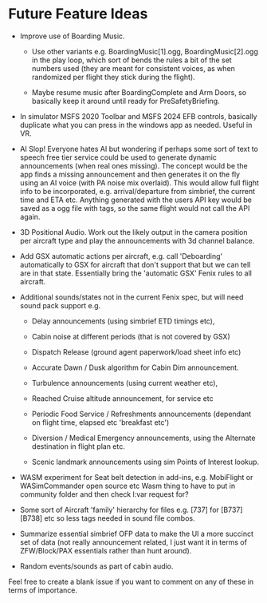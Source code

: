 # Future Feature Ideas

- Improve use of Boarding Music.

    - Use other variants e.g. BoardingMusic[1].ogg, BoardingMusic[2].ogg in the play loop, which sort of bends the rules a bit of the set numbers used (they are meant for consistent voices, as when randomized per flight they stick during the flight).

    - Maybe resume music after BoardingComplete and Arm Doors, so basically keep it around until ready for PreSafetyBriefing.

- In simulator MSFS 2020 Toolbar and MSFS 2024 EFB controls, basically duplicate what you can press in the windows app as needed. Useful in VR.

- AI Slop! Everyone hates AI but wondering if perhaps some sort of text to speech free tier service could be used to generate dynamic announcements (when real ones missing). The concept would be the app finds a missing announcement and then generates it on the fly using an AI voice (with PA noise mix overlaid). This would allow full flight info to be incorporated, e.g. arrival/departure from simbrief, the current time and ETA etc. Anything generated with the users API key would be saved as a ogg file with tags, so the same flight would not call the API again.

- 3D Positional Audio. Work out the likely output in the camera position per aircraft type and play the announcements with 3d channel balance.

- Add GSX automatic actions per aircraft, e.g. call 'Deboarding' automatically to GSX for aircraft that don't support that but we can tell are in that state. Essentially bring the 'automatic GSX' Fenix rules to all aircraft.

- Additional sounds/states not in the current Fenix spec, but will need sound pack support e.g.

  - Delay announcements (using simbrief ETD timings etc),

  - Cabin noise at different periods (that is not covered by GSX)

  - Dispatch Release (ground agent paperwork/load sheet info etc)

  - Accurate Dawn / Dusk algorithm for Cabin Dim announcement.

  - Turbulence announcements (using current weather etc),

  - Reached Cruise altitude announcement, for service etc

  - Periodic Food Service / Refreshments announcements (dependant on flight time, elapsed etc 'breakfast etc')

  - Diversion / Medical Emergency announcements, using the Alternate destination in flight plan etc.

  - Scenic landmark announcements using sim Points of Interest lookup.

- WASM experiment for Seat belt detection in add-ins, e.g. MobiFlight or WASimCommander open source etc
  Wasm thing to have to put in community folder and then check l:var request for?

- Some sort of Aircraft 'family' hierarchy for files e.g. [737] for [B737] [B738] etc so less tags needed in sound file combos.

- Summarize essential simbrief OFP data to make the UI a more succinct set of data (not really announcement related, I just want it in terms of ZFW/Block/PAX essentials rather than hunt around).

- Random events/sounds as part of cabin audio.

Feel free to create a blank issue if you want to comment on any of these in terms of importance.